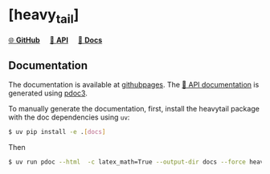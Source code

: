 # [heavy<sub>tail</sub>]


[🌐 **GitHub**](https://github.com/quantfinlib/heavy-tail)
&nbsp;&nbsp;&nbsp; [🔗 **API**](heavytail)
&nbsp;&nbsp;&nbsp; [📖 **Docs**](https://quantfinlib.github.io/heavy-tail/)

## Documentation

The documentation is available at [githubpages](https://quantfinlib.github.io/heavy-tail/).
The [🔗 API documentation](heavytail) is generated using [pdoc3](https://pdoc3.github.io/pdoc/).

To manually generate the documentation, first, install the heavytail package with the doc dependencies using `uv`:
 
```bash
$ uv pip install -e .[docs]
```

Then

```bash
$ uv run pdoc --html  -c latex_math=True --output-dir docs --force heavytail
```